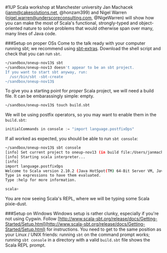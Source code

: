 #1UP Scala workshop at Manchester university
Jan Machacek (<janm@cakesolutions.net>, @honzam399) and Nigel Warren (<nigel.warren@underscoreconsulting.com>, @NigeWarren) will show how you can make the most of Scala's functional, strongly-typed and object-oriented nature to solve problems that would otherwise span over many, many lines of Java code.

###Setup on proper OSs
Come to the talk ready with your computer running sbt; we recommend using [sbt-extras](https://github.com/paulp/sbt-extras). Download the shell script and check that you can run ``sbt``.

```bash
~/sandbox/oneup-nov13$ sbt
~/sandbox/oneup-nov13 doesn't appear to be an sbt project.
If you want to start sbt anyway, run:
  /usr/bin/sbt -sbt-create
~/sandbox/oneup-nov13$
```

To give you a starting point for _proper_ Scala project, we will need a build file. It can be embarassingly simple: empty.

```bash
~/sandbox/oneup-nov13$ touch build.sbt
```

We will be using postfix operators, so you may want to enable them in the ``build.sbt``:

```scala
initialCommands in console := "import language.postfixOps"
```

If all worked as expected, you should be able to run ``sbt console``:

```bash
~/sandbox/oneup-nov13$ sbt console
[info] Set current project to oneup-nov13 (in build file:/Users/janmachacek/Eigengo/oneup-nov13/)
[info] Starting scala interpreter...
[info]
import language.postfixOps
Welcome to Scala version 2.10.2 (Java HotSpot(TM) 64-Bit Server VM, Java 1.7.0_40).
Type in expressions to have them evaluated.
Type :help for more information.

scala>
```

You are now seeing Scala's REPL, where we will be typing some Scala pixie-dust.

###Setup on Windows
Windows setup is rather clunky, especially if you're not using Cygwin. Follow [http://www.scala-sbt.org/release/docs/Getting-Started/Setup.html](http://www.scala-sbt.org/release/docs/Getting-Started/Setup.html) for instructions. You need to get to the same position as your Linux / UNIX friends: running ``sbt`` on the command prompt works; running ``sbt console`` in a directory with a valid ``build.sbt`` file shows the Scala REPL prompt.
